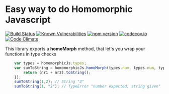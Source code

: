 # Easy way to do Homomorphic Javascript

[![Build Status](https://travis-ci.org/Algiras/homomorphic-js.svg?branch=master)](https://travis-ci.org/Algiras/homomorphic-js) [![Known Vulnerabilities](https://snyk.io/test/npm/homomorphic-js/badge.svg)](https://snyk.io/test/npm/homomorphic-js) [![npm version](https://badge.fury.io/js/homomorphic-js.svg)](https://badge.fury.io/js/homomorphic-js) [![codecov.io](https://codecov.io/github/Algiras/homomorphic-js/coverage.svg?branch=master)](https://codecov.io/github/Algiras/homomorphic-js?branch=master) [![Code Climate](https://codeclimate.com/github/Algiras/homomorphic-js/badges/gpa.svg)](https://codeclimate.com/github/Algiras/homomorphic-js) 

This library exports a **homoMorph** method, that let's you wrap your functions in type checks

```javascript
    var types = homomorphicJs.types;
    var sumToString = homomorphicJs.homoMorph(types.num, types.num, types.str)(function(nr1, nr2){ 
        return (nr1 + nr2).toString(); 
    });
    sumToString(1,2); // String "3"
    sumToString(1, "2"); // TypeError "number expected, string given"
```
 